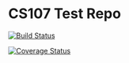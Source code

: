 # CS107 Test Repo

[![Build Status](https://travis-ci.com/github/krithika369/cs107test.svg?branch=master)](https://travis-ci.com/github/krithika369/cs107test.svg?branch=master)

[![Coverage Status](https://codecov.io/gh/krithika369/cs107test/branch/master/graph/badge.svg)](https://codecov.io/gh/krithika369/cs107test)